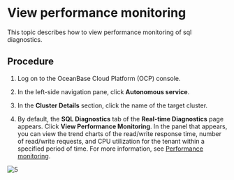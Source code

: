 # View performance monitoring

This topic describes how to view performance monitoring of sql diagnostics.

## Procedure

1. Log on to the OceanBase Cloud Platform (OCP) console.

2. In the left-side navigation pane, click **Autonomous service**.

3. In the **Cluster Details** section, click the name of the target cluster.

4. By default, the **SQL Diagnostics** tab of the **Real-time Diagnostics** page appears. Click **View Performance Monitoring**. In the panel that appears, you can view the trend charts of the read/write response time, number of read/write requests, and CPU utilization for the tenant within a specified period of time. For more information, see [Performance monitoring](../100.performance-monitoring-overview/400.view-tenant-performance-and-sql.md).

![5](https://obbusiness-private.oss-cn-shanghai.aliyuncs.com/doc/img/ocp/401/%E7%A7%9F%E6%88%B7%E9%87%87%E9%9B%86%E6%80%A7%E8%83%BD%E7%9B%91%E6%8E%A7.png)
